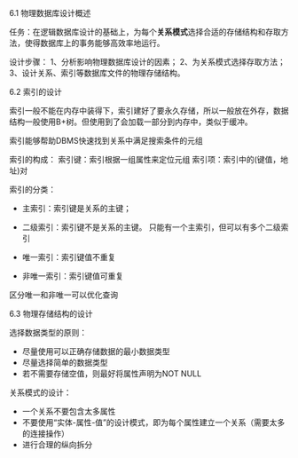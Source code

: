 6.1 物理数据库设计概述

任务：在逻辑数据库设计的基础上，为每个**关系模式**选择合适的存储结构和存取方法，使得数据库上的事务能够高效率地运行。

设计步骤：
1、分析影响物理数据库设计的因素；
2、为关系模式选择存取方法；
3、设计关系、索引等数据库文件的物理存储结构。

6.2 索引的设计

索引一般不能在内存中装得下，索引建好了要永久存储，所以一般放在外存，数据结构一般使用B+树。但使用到了会加载一部分到内存中，类似于缓冲。

索引能够帮助DBMS快速找到关系中满足搜索条件的元组

索引的构成：
索引键：索引根据一组属性来定位元组
索引项：索引中的(键值，地址)对

索引的分类：

* 主索引：索引键是关系的主键；
* 二级索引：索引键不是关系的主键。
  只能有一个主索引，但可以有多个二级索引

* 唯一索引：索引键值不重复
* 非唯一索引：索引键值可重复

区分唯一和非唯一可以优化查询

6.3 物理存储结构的设计

选择数据类型的原则：

* 尽量使用可以正确存储数据的最小数据类型
* 尽量选择简单的数据类型
* 若不需要存储空值，则最好将属性声明为NOT NULL

关系模式的设计：

* 一个关系不要包含太多属性
* 不要使用“实体-属性-值”的设计模式，即为每个属性建立一个关系（需要太多的连接操作）
* 进行合理的纵向拆分

